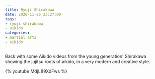 ```yaml
---
title: Ryuji Shirakawa
date: 2020-11-25 23:27:00
tags:
- ryuji shirakawa
- aikido
categories:
- martial arts
- aikido
---
```


Back with some Aikido videos from the young generation!
Shirakawa showing the jujitsu roots of aikido, in a very modern and creative style.

{% youtube MdjL89XdFws %}

